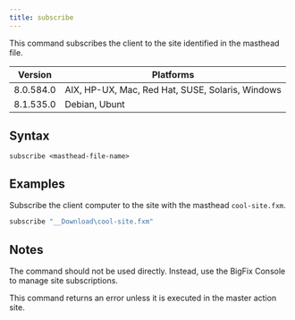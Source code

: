 ```yaml
---
title: subscribe
---
```


This command subscribes the client to the site identified in the masthead file.

Version | Platforms
--- | ---
8.0.584.0 | AIX, HP-UX, Mac, Red Hat, SUSE, Solaris, Windows
8.1.535.0 | Debian, Ubunt

## Syntax

    subscribe <masthead-file-name>

## Examples

Subscribe the client computer to the site with the masthead `cool-site.fxm`.

```actionscript
subscribe "__Download\cool-site.fxm"
```

## Notes

The command should not be used directly. Instead, use the BigFix Console to
manage site subscriptions.

This command returns an error unless it is executed in the master action site.
